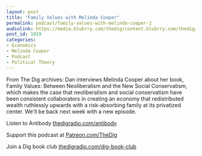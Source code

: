 ```yaml
---
layout: post
title: "Family Values with Melinda Cooper"
permalink: podcast/family-values-with-melinda-cooper-2
audiolink: https://media.blubrry.com/thedig/content.blubrry.com/thedig/The_Dig-EP_286-Cooper.mp3
post_id: 1819
categories: 
- Economics
- Melinda Cooper
- Podcast
- Political Theory
---
```


From The Dig archives: Dan interviews Melinda Cooper about her book, Family Values: Between Neoliberalism and the New Social Conservatism, which makes the case that neoliberalism and social conservatism have been consistent collaborators in creating an economy that redistributed wealth ruthlessly upwards with a risk-absorbing family at its privatized center. We'll be back next week with a new episode.

Listen to Antibody 
[thedigradio.com/antibody](http://thedigradio.com/antibody)

Support this podcast at 
[Patreon.com/TheDig](http://Patreon.com/TheDig)

Join a Dig book club 
[thedigradio.com/dig-book-club](http://thedigradio.com/dig-book-club)
